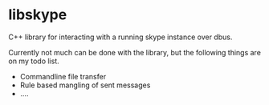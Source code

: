 libskype
========

C++ library for interacting with a running skype instance over dbus.

Currently not much can be done with the library, but the following things are
on my todo list.

* Commandline file transfer
* Rule based mangling of sent messages
* ....

